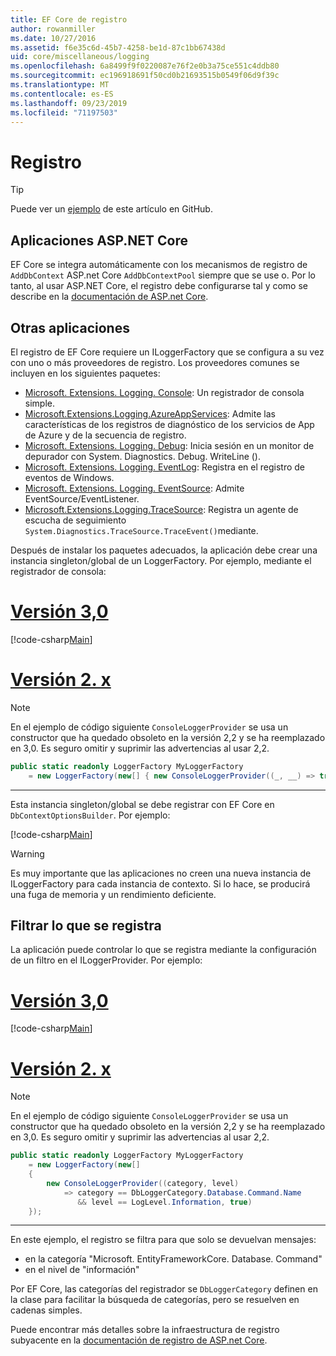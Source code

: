 ```yaml
---
title: EF Core de registro
author: rowanmiller
ms.date: 10/27/2016
ms.assetid: f6e35c6d-45b7-4258-be1d-87c1bb67438d
uid: core/miscellaneous/logging
ms.openlocfilehash: 6a8499f9f0220087e76f2e0b3a75ce551c4ddb80
ms.sourcegitcommit: ec196918691f50cd0b21693515b0549f06d9f39c
ms.translationtype: MT
ms.contentlocale: es-ES
ms.lasthandoff: 09/23/2019
ms.locfileid: "71197503"
---
```

# <a name="logging"></a>Registro

> [!TIP]  
> Puede ver un [ejemplo](https://github.com/aspnet/EntityFramework.Docs/tree/master/samples/core/Miscellaneous/Logging) de este artículo en GitHub.

## <a name="aspnet-core-applications"></a>Aplicaciones ASP.NET Core

EF Core se integra automáticamente con los mecanismos de registro de `AddDbContext` ASP.net Core `AddDbContextPool` siempre que se use o. Por lo tanto, al usar ASP.NET Core, el registro debe configurarse tal y como se describe en la [documentación de ASP.net Core](https://docs.microsoft.com/aspnet/core/fundamentals/logging?tabs=aspnetcore2x).

## <a name="other-applications"></a>Otras aplicaciones

El registro de EF Core requiere un ILoggerFactory que se configura a su vez con uno o más proveedores de registro. Los proveedores comunes se incluyen en los siguientes paquetes:

* [Microsoft. Extensions. Logging. Console](https://www.nuget.org/packages/Microsoft.Extensions.Logging.Console/): Un registrador de consola simple.
* [Microsoft.Extensions.Logging.AzureAppServices](https://www.nuget.org/packages/Microsoft.Extensions.Logging.AzureAppServices/): Admite las características de los registros de diagnóstico de los servicios de App de Azure y de la secuencia de registro.
* [Microsoft. Extensions. Logging. Debug](https://www.nuget.org/packages/Microsoft.Extensions.Logging.Debug/): Inicia sesión en un monitor de depurador con System. Diagnostics. Debug. WriteLine ().
* [Microsoft. Extensions. Logging. EventLog](https://www.nuget.org/packages/Microsoft.Extensions.Logging.EventLog/): Registra en el registro de eventos de Windows.
* [Microsoft. Extensions. Logging. EventSource](https://www.nuget.org/packages/Microsoft.Extensions.Logging.EventSource/): Admite EventSource/EventListener.
* [Microsoft.Extensions.Logging.TraceSource](https://www.nuget.org/packages/Microsoft.Extensions.Logging.TraceSource/): Registra un agente de escucha de seguimiento `System.Diagnostics.TraceSource.TraceEvent()`mediante.

Después de instalar los paquetes adecuados, la aplicación debe crear una instancia singleton/global de un LoggerFactory. Por ejemplo, mediante el registrador de consola:

# <a name="version-30tabv3"></a>[Versión 3,0](#tab/v3)

[!code-csharp[Main](../../../samples/core/Miscellaneous/Logging/Logging/BloggingContext.cs#DefineLoggerFactory)]

# <a name="version-2xtabv2"></a>[Versión 2. x](#tab/v2)

> [!NOTE]
> En el ejemplo de código siguiente `ConsoleLoggerProvider` se usa un constructor que ha quedado obsoleto en la versión 2,2 y se ha reemplazado en 3,0. Es seguro omitir y suprimir las advertencias al usar 2,2.

``` csharp
public static readonly LoggerFactory MyLoggerFactory
    = new LoggerFactory(new[] { new ConsoleLoggerProvider((_, __) => true, true) });
```

***

Esta instancia singleton/global se debe registrar con EF Core en `DbContextOptionsBuilder`. Por ejemplo:

[!code-csharp[Main](../../../samples/core/Miscellaneous/Logging/Logging/BloggingContext.cs#RegisterLoggerFactory)]

> [!WARNING]
> Es muy importante que las aplicaciones no creen una nueva instancia de ILoggerFactory para cada instancia de contexto. Si lo hace, se producirá una fuga de memoria y un rendimiento deficiente.

## <a name="filtering-what-is-logged"></a>Filtrar lo que se registra

La aplicación puede controlar lo que se registra mediante la configuración de un filtro en el ILoggerProvider. Por ejemplo:

# <a name="version-30tabv3"></a>[Versión 3,0](#tab/v3)

[!code-csharp[Main](../../../samples/core/Miscellaneous/Logging/Logging/BloggingContextWithFiltering.cs#DefineLoggerFactory)]

# <a name="version-2xtabv2"></a>[Versión 2. x](#tab/v2)

> [!NOTE]
> En el ejemplo de código siguiente `ConsoleLoggerProvider` se usa un constructor que ha quedado obsoleto en la versión 2,2 y se ha reemplazado en 3,0. Es seguro omitir y suprimir las advertencias al usar 2,2.

``` csharp
public static readonly LoggerFactory MyLoggerFactory
    = new LoggerFactory(new[]
    {
        new ConsoleLoggerProvider((category, level)
            => category == DbLoggerCategory.Database.Command.Name
               && level == LogLevel.Information, true)
    });
```

***

En este ejemplo, el registro se filtra para que solo se devuelvan mensajes:
 * en la categoría "Microsoft. EntityFrameworkCore. Database. Command"
 * en el nivel de "información"

Por EF Core, las categorías del registrador se `DbLoggerCategory` definen en la clase para facilitar la búsqueda de categorías, pero se resuelven en cadenas simples.

Puede encontrar más detalles sobre la infraestructura de registro subyacente en la [documentación de registro de ASP.net Core](https://docs.microsoft.com/aspnet/core/fundamentals/logging?tabs=aspnetcore2x).
